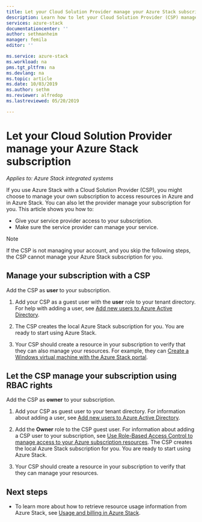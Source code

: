 ```yaml
---
title: Let your Cloud Solution Provider manage your Azure Stack subscription | Microsoft Docs
description: Learn how to let your Cloud Solution Provider (CSP) manage your Azure Stack subscription for you.
services: azure-stack
documentationcenter: ''
author: sethmanheim
manager: femila
editor: ''

ms.service: azure-stack
ms.workload: na
pms.tgt_pltfrm: na
ms.devlang: na
ms.topic: article
ms.date: 10/03/2019
ms.author: sethm
ms.reviewer: alfredop
ms.lastreviewed: 05/20/2019

---
```


# Let your Cloud Solution Provider manage your Azure Stack subscription

*Applies to: Azure Stack integrated systems*

If you use Azure Stack with a Cloud Solution Provider (CSP), you might choose to manage your own subscription to access resources in Azure and in Azure Stack. You can also let the provider manage your subscription for you. This article shows you how to:

* Give your service provider access to your subscription.
* Make sure the service provider can manage your service.

> [!NOTE]
> If the CSP is not managing your account, and you skip the following steps, the CSP cannot manage your Azure Stack subscription for you.

## Manage your subscription with a CSP

Add the CSP as **user** to your subscription.

1. Add your CSP as a guest user with the **user** role to your tenant directory. For help with adding a user, see [Add new users to Azure Active Directory](/azure/active-directory/add-users-azure-active-directory).

2. The CSP creates the local Azure Stack subscription for you. You are ready to start using Azure Stack.

3. Your CSP should create a resource in your subscription to verify that they can also manage your resources. For example, they can [Create a Windows virtual machine with the Azure Stack portal](azure-stack-quick-windows-portal.md).

## Let the CSP manage your subscription using RBAC rights

Add the CSP as **owner** to your subscription.

1. Add your CSP as guest user to your tenant directory. For information about adding a user, see [Add new users to Azure Active Directory](/azure/active-directory/add-users-azure-active-directory).

2. Add the **Owner** role to the CSP guest user. For information about adding a CSP user to your subscription, see [Use Role-Based Access Control to manage access to your Azure subscription resources](/azure/role-based-access-control/role-assignments-portal). The CSP creates the local Azure Stack subscription for you. You are ready to start using Azure Stack.
3. Your CSP should create a resource in your subscription to verify that they can manage your resources.

## Next steps

* To learn more about how to retrieve resource usage information from Azure Stack, see [Usage and billing in Azure Stack](../operator/azure-stack-billing-and-chargeback.md).
